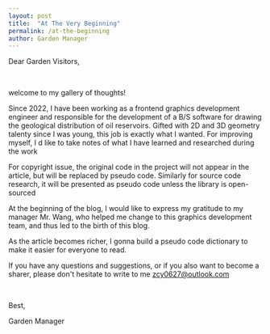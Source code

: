 ```yaml
---
layout: post
title:  "At The Very Beginning"
permalink: /at-the-beginning
author: Garden Manager
---
```


Dear Garden Visitors,

<br>

welcome to my gallery of thoughts!

Since 2022, I have been working as a frontend graphics development engineer and responsible for the development of a B/S software for drawing the geological distribution of oil reservoirs. Gifted with 2D and 3D geometry talenty since I was young, this job is exactly what I wanted. For improving myself, I d like to take notes of what I have learned and researched during the work

For copyright issue, the original code in the project will not appear in the article, but will be replaced by pseudo code. Similarly for source code research, it will be presented as pseudo code unless the library is open-sourced

At the beginning of the blog, I would like to express my gratitude to my manager Mr. Wang, who helped me change to this graphics development team, and thus led to the birth of this blog.

As the article becomes richer, I gonna build a pseudo code dictionary to make it easier for everyone to read.

If you have any questions and suggestions, or if you also want to become a sharer, please don't hesitate to write to me [zcy0627@outlook.com](zcy0627@outlook.com)

<br>

Best,

Garden Manager
